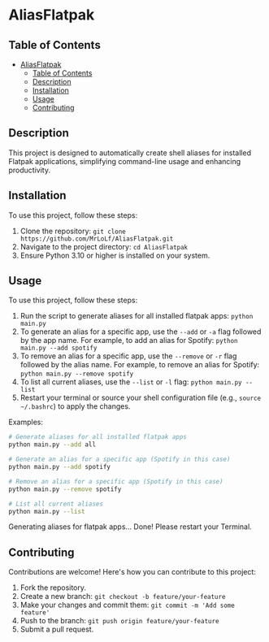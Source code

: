 # AliasFlatpak

## Table of Contents

- [AliasFlatpak](#aliasflatpak)
  - [Table of Contents](#table-of-contents)
  - [Description](#description)
  - [Installation](#installation)
  - [Usage](#usage)
  - [Contributing](#contributing)

## Description

This project is designed to automatically create shell aliases for installed Flatpak applications, simplifying command-line usage and enhancing productivity.

## Installation

To use this project, follow these steps:

1. Clone the repository: `git clone https://github.com/MrLoLf/AliasFlatpak.git`
2. Navigate to the project directory: `cd AliasFlatpak`
3. Ensure Python 3.10 or higher is installed on your system.

## Usage

To use this project, follow these steps:

1. Run the script to generate aliases for all installed flatpak apps: `python main.py`
2. To generate an alias for a specific app, use the `--add` or `-a` flag followed by the app name. For example, to add an alias for Spotify: `python main.py --add spotify`
3. To remove an alias for a specific app, use the `--remove` or `-r` flag followed by the alias name. For example, to remove an alias for Spotify: `python main.py --remove spotify`
4. To list all current aliases, use the `--list` or `-l` flag: `python main.py --list`
5. Restart your terminal or source your shell configuration file (e.g., `source ~/.bashrc`) to apply the changes.

Examples:

```bash
# Generate aliases for all installed flatpak apps
python main.py --add all

# Generate an alias for a specific app (Spotify in this case)
python main.py --add spotify

# Remove an alias for a specific app (Spotify in this case)
python main.py --remove spotify

# List all current aliases
python main.py --list
```

Generating aliases for flatpak apps...
Done! Please restart your Terminal.

## Contributing

Contributions are welcome! Here's how you can contribute to this project:

1. Fork the repository.
2. Create a new branch: `git checkout -b feature/your-feature`
3. Make your changes and commit them: `git commit -m 'Add some feature'`
4. Push to the branch: `git push origin feature/your-feature`
5. Submit a pull request.
